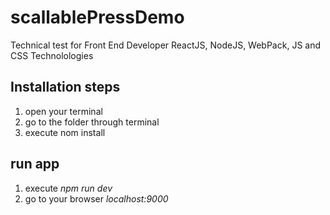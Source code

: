 # scallablePressDemo
Technical test for Front End Developer ReactJS, NodeJS, WebPack, JS and CSS Technolologies


## Installation steps

1. open your terminal
1. go to the folder through terminal
1. execute nom install

## run app
1. execute *npm run dev*
1. go to your browser  *localhost:9000*
